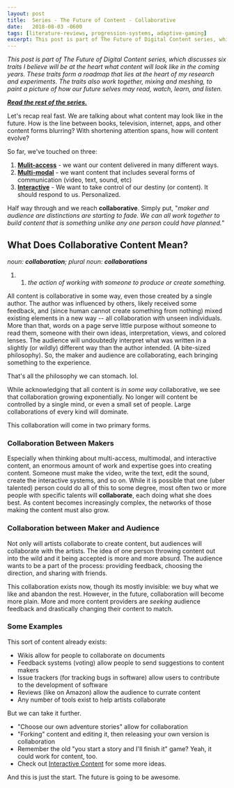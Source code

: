 ```yaml
---
layout: post
title:  Series - The Future of Content - Collaborative
date:   2018-08-03 -0600
tags: [literature-reviews, progression-systems, adaptive-gaming]
excerpt: This post is part of The Future of Digital Content series, which discusses six traits I believe will be at the heart what content will look like in the coming years. These traits form a roadmap that lies at the heart of my research and experiments. The traits also work together, mixing and meshing, to paint a picture of how our future selves may read, watch, learn, and listen.
---
```

_This post is part of The Future of Digital Content series, which discusses six traits I believe will be at the heart what content will look like in the coming years. These traits form a roadmap that lies at the heart of my research and experiments. The traits also work together, mixing and meshing, to paint a picture of how our future selves may read, watch, learn, and listen._

[**_Read the rest of the series._**](http://chrismichaelsauthor.com/innovation/series-the-future-of-content/ "Series: The Future of Digital Content")

Let's recap real fast. We are talking about what content may look like in the future. How is the line between books, television, internet, apps, and other content forms blurring? With shortening attention spans, how will content evolve?

So far, we've touched on three:

1.  **[Mulit-access](http://chrismichaelsauthor.com/innovation/future-of-content-multi-access/)** - we want our content delivered in many different ways.
2.  **[Multi-modal](http://chrismichaelsauthor.com/innovation/future-of-content-mixed-media/)** - we want content that includes several forms of communication (video, text, sound, etc)
3.  **[Interactive](http://chrismichaelsauthor.com/innovation/future-of-content-interactive/)** - We want to take control of our destiny (or content). It should respond to us. Personalized.

Half way through and we reach **collaborative**. Simply put, "_maker and audience are distinctions are starting to fade. We can all work together to build content that is something unlike any one person could have planned._"

## What Does Collaborative Content Mean?

_noun: **collaboration**; plural noun: **collaborations**_

1.  1.  _the action of working with someone to produce or create something._
        

All content is collaborative in some way, even those created by a single author. The author was influenced by others, likely received some feedback, and (since human cannot create something from nothing) mixed existing elements in a new way -- all collaboration with unseen individuals. More than that, words on a page serve little purpose without someone to read them, someone with their own ideas, interpretation, views, and colored lenses. The audience will undoubtedly interpret what was written in a slightly (or wildly) different way than the author intended. (A bite-sized philosophy). So, the maker and audience are collaborating, each bringing something to the experience.

That's all the philosophy we can stomach. lol.

While acknowledging that all content is _in some way_ collaborative, we see that collaboration growing exponentially. No longer will content be controlled by a single mind, or even a small set of people. Large collaborations of every kind will dominate.

This collaboration will come in two primary forms.

### Collaboration Between Makers

Especially when thinking about multi-access, multimodal, and interactive content, an enormous amount of work and expertise goes into creating content. Someone must make the video, write the text, edit the sound, create the interactive systems, and so on. While it is possible that one (uber talented) person could do all of this to some degree, most often two or more people with specific talents will **collaborate**, each doing what she does best. As content becomes increasingly complex, the networks of those making the content must also grow.

### Collaboration between Maker and Audience

Not only will artists collaborate to create content, but audiences will collaborate with the artists. The idea of one person throwing content out into the wild and it being accepted is more and more absurd. The audience wants to be a part of the process: providing feedback, choosing the direction, and sharing with friends.

This collaboration exists now, though its mostly invisible: we buy what we like and abandon the rest. However, in the future, collaboration will become more plain. More and more content providers are _seeking_ audience feedback and drastically changing their content to match.

### Some Examples

This sort of content already exists:

-   Wikis allow for people to collaborate on documents
-   Feedback systems (voting) allow people to send suggestions to content makers
-   Issue trackers (for tracking bugs in software) allow users to contribute to the development of software
-   Reviews (like on Amazon) allow the audience to currate content
-   Any number of tools exist to help artists collaborate

But we can take it further.

-   "Choose our own adventure stories" allow for collaboration
-   "Forking" content and editing it, then releasing your own version is collaboration
-   Remember the old "you start a story and I'll finish it" game? Yeah, it could work for content, too.
-   Check out [Interactive Content](http://chrismichaelsauthor.com/innovation/future-of-content-interactive/ "The Future of Content: Interactive") for some more ideas.

And this is just the start. The future is going to be awesome.
